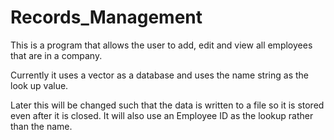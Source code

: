 # Records_Management

This is a program that allows the user to add, edit and view all employees that are in a company.

Currently it uses a vector as a database and uses the name string as the look up value.

Later this will be changed such that the data is written to a file so it is stored even after it is closed.
It will also use an Employee ID as the lookup rather than the name.
